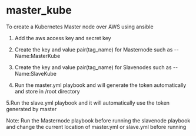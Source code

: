 # master_kube
To create a Kubernetes Master node over AWS using ansible

1. Add the aws access key and secret key

2. Create the key and value pair(tag_name) for Masternode such as --Name:MasterKube

3. Create the key and value pair(tag_name) for Slavenodes such as --Name:SlaveKube

4. Run the master.yml playbook and will generate the token automatically and store in /root directory

5.Run the slave.yml playbook and it will automatically use the token generated by master

Note: Run the Masternode playbook before running the slavenode playbook and change the current location of master.yml or slave.yml before running
